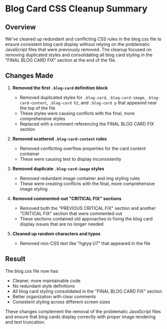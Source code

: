 # Blog Card CSS Cleanup Summary

## Overview
We've cleaned up redundant and conflicting CSS rules in the blog.css file to ensure consistent blog card display without relying on the problematic JavaScript files that were previously removed. The cleanup focused on removing duplicated styles and consolidating all blog card styling in the "FINAL BLOG CARD FIX" section at the end of the file.

## Changes Made

1. **Removed the first `.blog-card` definition block**
   - Removed duplicated styles for `.blog-card`, `.blog-card-image`, `.blog-card-content`, `.blog-card h2`, and `.blog-card p` that appeared near the top of the file
   - These styles were causing conflicts with the final, more comprehensive styles
   - Replaced with a comment referencing the FINAL BLOG CARD FIX section

2. **Removed scattered `.blog-card-content` rules**
   - Removed conflicting overflow properties for the card content container
   - These were causing text to display inconsistently

3. **Removed duplicate `.blog-card-image` styles**
   - Removed redundant image container and img styling rules
   - These were creating conflicts with the final, more comprehensive image styling

4. **Removed commented-out "CRITICAL FIX" sections**
   - Removed both the "PREVIOUS CRITICAL FIX" section and another "CRITICAL FIX" section that were commented out
   - These sections contained old approaches to fixing the blog card display issues that are no longer needed

5. **Cleaned up random characters and typos**
   - Removed non-CSS text like "hgtyq U7" that appeared in the file

## Result
The blog.css file now has:
- Cleaner, more maintainable code
- No redundant style definitions
- All blog card styling consolidated in the "FINAL BLOG CARD FIX" section
- Better organization with clear comments
- Consistent styling across different screen sizes

These changes complement the removal of the problematic JavaScript files and ensure that blog cards display correctly with proper image rendering and text truncation.
